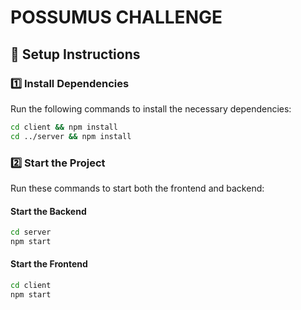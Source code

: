 # POSSUMUS CHALLENGE

## 📌 Setup Instructions

### 1️⃣ Install Dependencies

Run the following commands to install the necessary dependencies:

```sh
cd client && npm install
cd ../server && npm install
```

### 2️⃣ Start the Project

Run these commands to start both the frontend and backend:

#### Start the Backend

```sh
cd server
npm start
```

#### Start the Frontend

```sh
cd client
npm start
``` 

